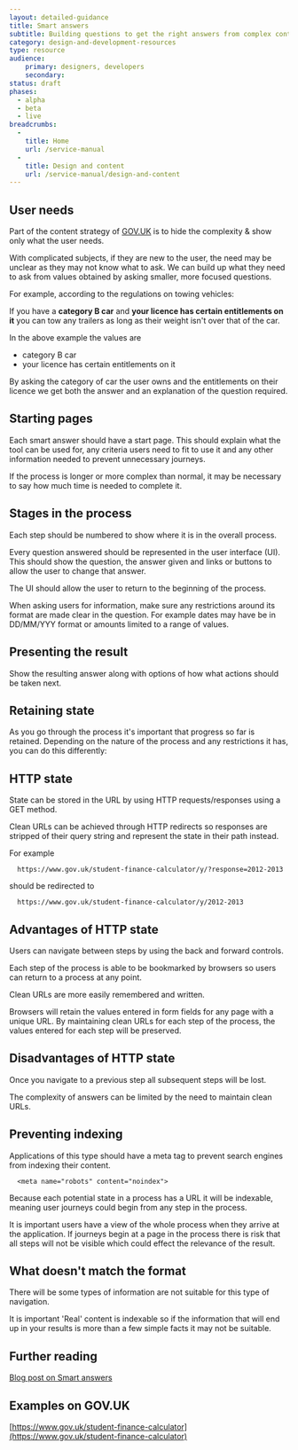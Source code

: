 ```yaml
---
layout: detailed-guidance
title: Smart answers
subtitle: Building questions to get the right answers from complex content
category: design-and-development-resources
type: resource
audience:
    primary: designers, developers
    secondary: 
status: draft
phases:
  - alpha
  - beta
  - live
breadcrumbs:
  -
    title: Home
    url: /service-manual
  -
    title: Design and content
    url: /service-manual/design-and-content
---
```


## User needs

Part of the content strategy of [GOV.UK](https://www.gov.uk) is to hide the complexity & show only what the user needs.

With complicated subjects, if they are new to the user, the need may be unclear as they may not know what to ask. We can build up what they need to ask from values obtained by asking smaller, more focused questions.

For example, according to the regulations on towing vehicles:

<div class="example">
<p>If you have a <strong>category B car</strong> and <strong>your licence has certain entitlements on it</strong> you can tow any trailers as long as their weight isn't over that of the car.</p>
</div>

In the above example the values are

* category B car
* your licence has certain entitlements on it

By asking the category of car the user owns and the entitlements on their licence we get both the answer and an explanation of the question required.

## Starting pages

Each smart answer should have a start page. This should explain what the tool can be used for, any criteria users need to fit to use it and any other information needed to prevent unnecessary journeys.

If the process is longer or more complex than normal, it may be necessary to say how much time is needed to complete it.

## Stages in the process

Each step should be numbered to show where it is in the overall process.

Every question answered should be represented in the user interface (UI). This should show the question, the answer given and links or buttons to allow the user to change that answer.

The UI should allow the user to return to the beginning of the process.

When asking users for information, make sure any restrictions around its format are made clear in the question. For example dates may have be in DD/MM/YYY format or amounts limited to a range of values.

## Presenting the result

Show the resulting answer along with options of how what actions should be taken next.

## Retaining state

As you go through the process it's important that progress so far is retained. Depending on the nature of the process and any restrictions it has, you can do this differently:

## HTTP state

State can be stored in the URL by using HTTP requests/responses using a GET method.

Clean URLs can be achieved through HTTP redirects so responses are stripped of their query string and represent the state in their path instead.

For example

      https://www.gov.uk/student-finance-calculator/y/?response=2012-2013

should be redirected to

      https://www.gov.uk/student-finance-calculator/y/2012-2013

## Advantages of HTTP state

Users can navigate between steps by using the back and forward controls.

Each step of the process is able to be bookmarked by browsers so users can return to a process at any point.

Clean URLs are more easily remembered and written.

Browsers will retain the values entered in form fields for any page with a unique URL. By maintaining clean URLs for each step of the process, the values entered for each step will be preserved.

## Disadvantages of HTTP state

Once you navigate to a previous step all subsequent steps will be lost.

The complexity of answers can be limited by the need to maintain clean URLs.

## Preventing indexing

Applications of this type should have a meta tag to prevent search engines from indexing their content.

      <meta name="robots" content="noindex">

Because each potential state in a process has a URL it will be indexable, meaning user journeys could begin from any step in the process.

It is important users have a view of the whole process when they arrive at the application. If journeys begin at a page in the process there is risk that all steps will not be visible which could effect the relevance of the result.

## What doesn't match the format

There will be some types of information are not suitable for this type of navigation.

It is important 'Real' content is indexable so if the information that will end up in your results is more than a few simple facts it may not be suitable.

## Further reading

[Blog post on Smart answers](http://digital.cabinetoffice.gov.uk/2012/02/16/smart-answers-are-smart/)

## Examples on GOV.UK

[https://www.gov.uk/student-finance-calculator](https://www.gov.uk/student-finance-calculator)
